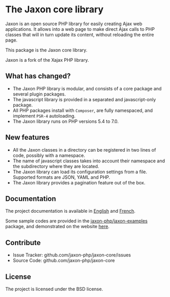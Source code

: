 The Jaxon core library
======================

Jaxon is an open source PHP library for easily creating Ajax web applications.
It allows into a web page to make direct Ajax calls to PHP classes that will in turn update its content, without reloading the entire page.

This package is the Jaxon core library.

Jaxon is a fork of the Xajax PHP library.

What has changed?
-----------------

- The Jaxon PHP library is modular, and consists of a core package and several plugin packages.
- The javascript library is provided in a separated and javascript-only package.
- All PHP packages install with `Composer`, are fully namespaced, and implement `PSR-4` autoloading.
- The Jaxon library runs on PHP versions 5.4 to 7.0.

New features
------------

- All the Jaxon classes in a directory can be registered in two lines of code, possibly with a namespace.
- The name of javascript classes takes into account their namespace and the subdirectory where they are located.
- The Jaxon library can load its configuration settings from a file. Supported formats are JSON, YAML and PHP.
- The Jaxon library provides a pagination feature out of the box.

Documentation
------------

The project documentation is available in [English](http://www.jaxon-php.org/en/docs/) and [French](http://www.jaxon-php.org/fr/docs/).

Some sample codes are provided in the [jaxon-php/jaxon-examples](https://github.com/jaxon-php/jaxon-examples) package, and demonstrated on the website [here](http://www.jaxon-php.org/examples/).

Contribute
----------

- Issue Tracker: github.com/jaxon-php/jaxon-core/issues
- Source Code: github.com/jaxon-php/jaxon-core

License
-------

The project is licensed under the BSD license.
